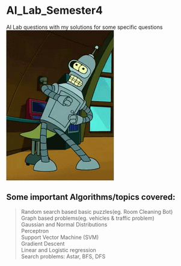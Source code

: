 # AI_Lab_Semester4
AI Lab questions with my solutions for some specific questions
<br/>
![](bot.gif)
<br/>
## Some important Algorithms/topics covered:<br/>
> Random search based basic puzzles(eg. Room Cleaning Bot)<br/>
> Graph based problems(eg. vehicles & traffic problem)<br/>
> Gaussian and Normal Distributions<br/>
> Perceptron<br/>
> Support Vector Machine (SVM)<br/>
> Gradient Descent<br/>
> Linear and Logistic regression<br/>
> Search problems: Astar, BFS, DFS<br/>
